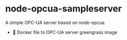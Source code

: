 # node-opcua-sampleserver

A simple OPC-UA server based on node-opcua.

* :whale: Docker file to OPC-UA server  greengrass image


